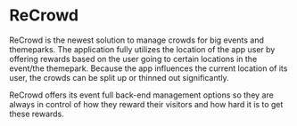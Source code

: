 # ReCrowd
ReCrowd is the newest solution to manage crowds for big events and themeparks. The application fully utilizes the location of the app user by offering rewards based on the user going to certain locations in the event/the themepark. Because the app influences the current location of its user, the crowds can be split up or thinned out significantly. 

ReCrowd offers its event full back-end management options so they are always in control of how they reward their visitors and how hard it is to get these rewards. 
